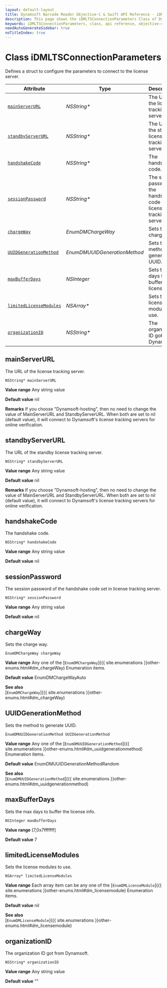 ```yaml
---
layout: default-layout
title: Dynamsoft Barcode Reader Objective-C & Swift API Reference - iDMLTSConnectionParameters Class
description: This page shows the iDMLTSConnectionParameters Class of Dynamsoft Barcode Reader for iOS SDK.
keywords: iDMLTSConnectionParameters, class, api reference, objective-c, oc, swift
needAutoGenerateSidebar: true
noTitleIndex: true
---
```



# Class iDMLTSConnectionParameters

Defines a struct to configure the parameters to connect to the license server.  

| Attribute | Type | Descriptions |
|---------- | ---- | ------------ |
| [`mainServerURL`](#mainserverurl) | *NSString\** | The URL of the license tracking server. |
| [`standbyServerURL`](#standbyserverurl) | *NSString\** | The URL of the standby license tracking server. |
| [`handshakeCode`](#handshakecode) | *NSString\** | The handshake code. |
| [`sessionPassword`](#sessionpassword) | *NSString\** | The session password of the handshake code set in license tracking server. |
| [`chargeWay`](#chargeway) | *EnumDMChargeWay* | Sets the charge way. |
| [`UUIDGenerationMethod`](#uuidgenerationmethod) | *EnumDMUUIDGenerationMethod* | Sets the method to generate UUID. |
| [`maxBufferDays`](#maxbufferdays) | *NSInteger* | Sets the max days to buffer the license info. |
| [`limitedLicenseModules`](#limitedlicensemodules) | *NSArray\** | Sets the license modules to use. |
| [`organizationID`](#organizationid) | *NSString\** | The organization ID got from Dynamsoft. |

## mainServerURL

The URL of the license tracking server.

```objc
NSString* mainServerURL
```

**Value range**
Any string value

**Default value**
nil

**Remarks**
If you choose "Dynamsoft-hosting", then no need to change the value of MainServerURL and StandbyServerURL. When both are set to nil (default value), it will connect to Dynamsoft's license tracking servers for online verification.

## standbyServerURL

The URL of the standby license tracking server.

```objc
NSString* standbyServerURL
```

**Value range**
Any string value

**Default value**
nil

**Remarks**
If you choose "Dynamsoft-hosting", then no need to change the value of MainServerURL and StandbyServerURL. When both are set to nil (default value), it will connect to Dynamsoft's license tracking servers for online verification.

## handshakeCode

The handshake code.

```objc
NSString* handshakeCode
```

**Value range**
Any string value

**Default value**
nil

## sessionPassword

The session password of the handshake code set in license tracking server.

```objc
NSString* sessionPassword
```

**Value range**
Any string value

**Default value**
nil

## chargeWay

Sets the charge way.

```objc
EnumDMChargeWay chargeWay
```

**Value range**
Any one of the [`EnumDMChargeWay`]({{ site.enumerations }}other-enums.html#dm_chargeWay) Enumeration items.

**Default value**
EnumDMChargeWayAuto

**See also**  
[`EnumDMChargeWay`]({{ site.enumerations }}other-enums.html#dm_chargeWay)

## UUIDGenerationMethod

Sets the method to generate UUID.

```objc
EnumDMUUIDGenerationMethod UUIDGenerationMethod
```

**Value range**
Any one of the [`EnumDMUUIDGenerationMethod`]({{ site.enumerations }}other-enums.html#dm_uuidgenerationmethod) Enumeration items.

**Default value**
EnumDMUUIDGenerationMethodRandom

**See also**  
[`EnumDMUUIDGenerationMethod`]({{ site.enumerations }}other-enums.html#dm_uuidgenerationmethod)

## maxBufferDays

Sets the max days to buffer the license info.

```objc
NSInteger maxBufferDays
```

**Value range**
[7,0x7fffffff]

**Default value**
7

## limitedLicenseModules

Sets the license modules to use.

```objc
NSArray* limitedLicenseModules
```

**Value range**
Each array item can be any one of the [`EnumDMLicenseModule`]({{ site.enumerations }}other-enums.html#dm_licensemodule) Enumeration items.

**Default value**
nil

**See also**  
[`EnumDMLicenseModule`]({{ site.enumerations }}other-enums.html#dm_licensemodule)

## organizationID

The organization ID got from Dynamsoft.

```objc
NSString* organizationID
```

**Value range**
Any string value

**Default value**
""
